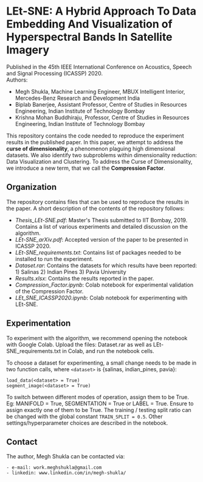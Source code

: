 # LEt-SNE: A Hybrid Approach To Data Embedding And Visualization of Hyperspectral Bands In Satellite Imagery
Published in the 45th IEEE International Conference on Acoustics, Speech and Signal Processing (ICASSP) 2020.<br>
Authors:
- Megh Shukla, Machine Learning Engineer, MBUX Intelligent Interior, Mercedes-Benz Research and Development India
- Biplab Banerjee, Assistant Professor, Centre of Studies in Resources Engineering, Indian Institute of Technology Bombay
- Krishna Mohan Buddhiraju, Professor, Centre of Studies in Resources Engineering, Indian Institute of Technology Bombay

This repository contains the code needed to reproduce the experiment results in the published paper.
In this paper, we attempt to address the **curse of dimensionality**, a phenomenon plaguing high dimensional datasets.
We also identify two subproblems within dimensionality reduction: Data Visualization and Clustering.
To address the Curse of Dimensionality, we introduce a new term, that we call the **Compression Factor**.

## Organization

The repository contains files that can be used to reproduce the results in the paper. A short description of the contents of the repository follows:
- _Thesis_LEt-SNE.pdf_: Master's Thesis submitted to IIT Bombay, 2019. Contains a list of various experiments and detailed discussion on the algorithm.
- _LEt-SNE_arXiv.pdf_: Accepted version of the paper to be presented in ICASSP 2020.
- *LEt-SNE_requirements.txt*: Contains list of packages needed to be installed to run the experiment.
- _Dataset.rar_: Contains the datasets for which results have been reported: 1) Salinas 2) Indian Pines 3) Pavia University
- *Results.xlsx*: Contains the results reported in the paper.
- *Compression_Factor.ipynb*: Colab notebook for experimental validation of the Compression Factor.
- *LEt_SNE_ICASSP2020.ipynb*: Colab notebook for experimenting with LEt-SNE.

## Experimentation

To experiment with the algorithm, we recommend opening the notebook with Google Colab. 
Upload the files: Dataset.rar as well as LEt-SNE_requirements.txt in Colab, and run the notebook cells.

To choose a dataset for experimenting, a small change needs to be made in two function calls, where ```<dataset>``` is {salinas, indian_pines, pavia}:
```
load_data(<dataset> = True)
segment_image(<dataset> = True)
```

To switch between different modes of operation, assign them to be True. Eg: MANIFOLD = True, SEGMENTATION = True or LABEL = True.
Ensure to assign exactly one of them to be True.
The training / testing split ratio can be changed with the global constant ```TRAIN_SPLIT = 0.5```.
Other settings/hyperparameter choices are described in the notebook.

## Contact

The author, Megh Shukla can be contacted via:
```
- e-mail: work.meghshukla@gmail.com
- linkedin: www.linkedin.com/in/megh-shukla/
```
